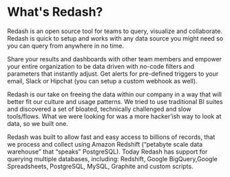 # What's Redash?

Redash is an open source tool for teams to query, visualize and collaborate. Redash is quick to setup and works with any data source you might need so you can query from anywhere in no time.

Share your results and dashboards with other team members and empower your entire organization to be data driven with no-code filters and parameters that instantly adjust. Get alerts for pre-defined triggers to your email, Slack or Hipchat (you can setup a custom webhook as well).

Redash is our take on freeing the data within our company in a way that will better fit our culture and usage patterns. We tried to use traditional BI suites and discovered a set of bloated, technically challenged and slow tools/flows. What we were looking for was a more hacker’ish way to look at data, so we built one.

Redash was built to allow fast and easy access to billions of records, that we process and collect using Amazon Redshift (“petabyte scale data warehouse” that “speaks” PostgreSQL). Today Redash has support for querying multiple databases, including: Redshift, Google BigQuery,Google Spreadsheets, PostgreSQL, MySQL, Graphite and custom scripts.

